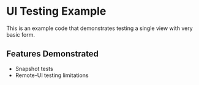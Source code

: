 # UI Testing Example
This is an example code that demonstrates testing a single view with very basic form.

## Features Demonstrated
- Snapshot tests
- Remote-UI testing limitations